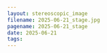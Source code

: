 ```yaml
---
layout: stereoscopic_image
filename: 2025-06-21_stage.jpg
pagename: 2025-06-21_stage
date: 2025-06-21
tags:
---
```


